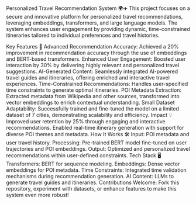 Personalized Travel Recommendation System 🌍✈️
This project focuses on a secure and innovative platform for personalized travel recommendations, leveraging embeddings, transformers, and large language models. The system enhances user engagement by providing dynamic, time-constrained itineraries tailored to individual preferences and travel histories.

Key Features 🚀
Advanced Recommendation Accuracy: Achieved a 20% improvement in recommendation accuracy through the use of embeddings and BERT-based transformers.
Enhanced User Engagement: Boosted user interaction by 30% by delivering highly relevant and personalized travel suggestions.
AI-Generated Content: Seamlessly integrated AI-powered travel guides and itineraries, offering enriched and interactive travel experiences.
Time-Constrained Recommendations: Handles user-specified time constraints to generate optimal itineraries.
POI Metadata Extraction: Extracted metadata from Wikipedia and other sources, transformed into vector embeddings to enrich contextual understanding.
Small Dataset Adaptability: Successfully trained and fine-tuned the model on a limited dataset of 7 cities, demonstrating scalability and efficiency.
Impact 💡
Improved user retention by 25% through engaging and interactive recommendations.
Enabled real-time itinerary generation with support for diverse POI themes and metadata.
How It Works 🛠️
Input: POI metadata and user travel history.
Processing: Pre-trained BERT model fine-tuned on user trajectories and POI embeddings.
Output: Optimized and personalized travel recommendations within user-defined constraints.
Tech Stack 🖥️
Transformers: BERT for sequence modeling.
Embeddings: Dense vector embeddings for POI metadata.
Time Constraints: Integrated time validation mechanisms during recommendation generation.
AI Content: LLMs to generate travel guides and itineraries.
Contributions Welcome: Fork this repository, experiment with datasets, or enhance features to make this system even more robust!
